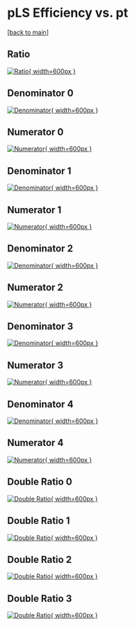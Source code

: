 # pLS Efficiency vs. pt

[[back to main](./)]



## Ratio

[![Ratio](../mtv/var/pLS_base_211_1_eff_pt.png){ width=600px }](../mtv/var/pLS_base_211_1_eff_pt.pdf)

## Denominator 0

[![Denominator](../mtv/den/pLS_base_211_1_eff_pt_den0.png){ width=600px }](../mtv/den/pLS_base_211_1_eff_pt_den0.pdf)

## Numerator 0

[![Numerator](../mtv/num/pLS_base_211_1_eff_pt_num0.png){ width=600px }](../mtv/num/pLS_base_211_1_eff_pt_num0.pdf)

## Denominator 1

[![Denominator](../mtv/den/pLS_base_211_1_eff_pt_den1.png){ width=600px }](../mtv/den/pLS_base_211_1_eff_pt_den1.pdf)

## Numerator 1

[![Numerator](../mtv/num/pLS_base_211_1_eff_pt_num1.png){ width=600px }](../mtv/num/pLS_base_211_1_eff_pt_num1.pdf)

## Denominator 2

[![Denominator](../mtv/den/pLS_base_211_1_eff_pt_den2.png){ width=600px }](../mtv/den/pLS_base_211_1_eff_pt_den2.pdf)

## Numerator 2

[![Numerator](../mtv/num/pLS_base_211_1_eff_pt_num2.png){ width=600px }](../mtv/num/pLS_base_211_1_eff_pt_num2.pdf)

## Denominator 3

[![Denominator](../mtv/den/pLS_base_211_1_eff_pt_den3.png){ width=600px }](../mtv/den/pLS_base_211_1_eff_pt_den3.pdf)

## Numerator 3

[![Numerator](../mtv/num/pLS_base_211_1_eff_pt_num3.png){ width=600px }](../mtv/num/pLS_base_211_1_eff_pt_num3.pdf)

## Denominator 4

[![Denominator](../mtv/den/pLS_base_211_1_eff_pt_den4.png){ width=600px }](../mtv/den/pLS_base_211_1_eff_pt_den4.pdf)

## Numerator 4

[![Numerator](../mtv/num/pLS_base_211_1_eff_pt_num4.png){ width=600px }](../mtv/num/pLS_base_211_1_eff_pt_num4.pdf)

## Double Ratio 0

[![Double Ratio](../mtv/ratio/pLS_base_211_1_eff_pt_ratio0.png){ width=600px }](../mtv/ratio/pLS_base_211_1_eff_pt_ratio0.pdf)

## Double Ratio 1

[![Double Ratio](../mtv/ratio/pLS_base_211_1_eff_pt_ratio1.png){ width=600px }](../mtv/ratio/pLS_base_211_1_eff_pt_ratio1.pdf)

## Double Ratio 2

[![Double Ratio](../mtv/ratio/pLS_base_211_1_eff_pt_ratio2.png){ width=600px }](../mtv/ratio/pLS_base_211_1_eff_pt_ratio2.pdf)

## Double Ratio 3

[![Double Ratio](../mtv/ratio/pLS_base_211_1_eff_pt_ratio3.png){ width=600px }](../mtv/ratio/pLS_base_211_1_eff_pt_ratio3.pdf)

